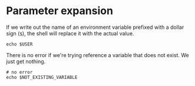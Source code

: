 # Parameter expansion

If we write out the name of an environment variable prefixed with a dollar sign (`$`),
the shell will replace it with the actual value.

```shell
echo $USER
```

There is no error if we're trying reference a variable that does not exist. We just get
nothing.

```shell
# no error
echo $NOT_EXISTING_VARIABLE
```

